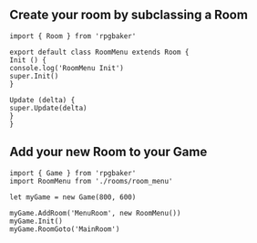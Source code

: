 ## Create your room by subclassing a Room

```
import { Room } from 'rpgbaker'

export default class RoomMenu extends Room {
Init () {
console.log('RoomMenu Init')
super.Init()
}

Update (delta) {
super.Update(delta)
}
}
```

## Add your new Room to your Game

```
import { Game } from 'rpgbaker'
import RoomMenu from './rooms/room_menu'

let myGame = new Game(800, 600)

myGame.AddRoom('MenuRoom', new RoomMenu())
myGame.Init()
myGame.RoomGoto('MainRoom')
```
